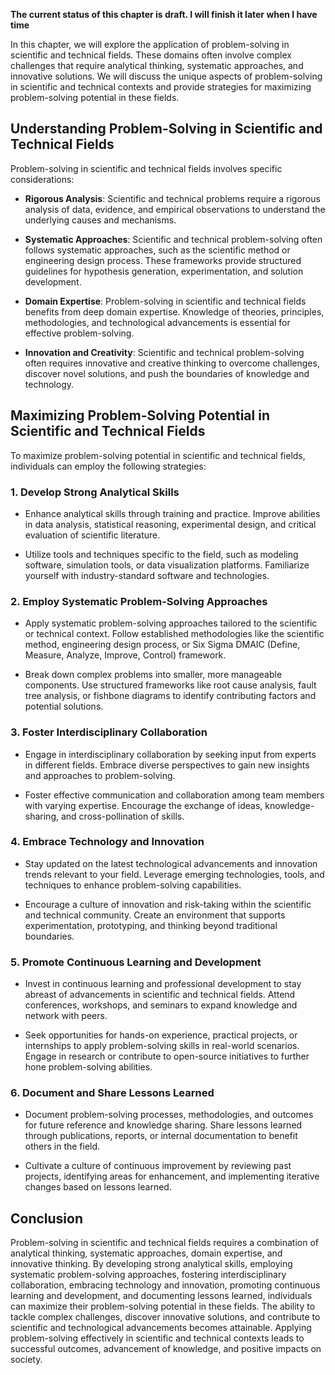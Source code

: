 **The current status of this chapter is draft. I will finish it later when I have time**

In this chapter, we will explore the application of problem-solving in scientific and technical fields. These domains often involve complex challenges that require analytical thinking, systematic approaches, and innovative solutions. We will discuss the unique aspects of problem-solving in scientific and technical contexts and provide strategies for maximizing problem-solving potential in these fields.

Understanding Problem-Solving in Scientific and Technical Fields
----------------------------------------------------------------

Problem-solving in scientific and technical fields involves specific considerations:

* **Rigorous Analysis**: Scientific and technical problems require a rigorous analysis of data, evidence, and empirical observations to understand the underlying causes and mechanisms.

* **Systematic Approaches**: Scientific and technical problem-solving often follows systematic approaches, such as the scientific method or engineering design process. These frameworks provide structured guidelines for hypothesis generation, experimentation, and solution development.

* **Domain Expertise**: Problem-solving in scientific and technical fields benefits from deep domain expertise. Knowledge of theories, principles, methodologies, and technological advancements is essential for effective problem-solving.

* **Innovation and Creativity**: Scientific and technical problem-solving often requires innovative and creative thinking to overcome challenges, discover novel solutions, and push the boundaries of knowledge and technology.

Maximizing Problem-Solving Potential in Scientific and Technical Fields
-----------------------------------------------------------------------

To maximize problem-solving potential in scientific and technical fields, individuals can employ the following strategies:

### 1. Develop Strong Analytical Skills

* Enhance analytical skills through training and practice. Improve abilities in data analysis, statistical reasoning, experimental design, and critical evaluation of scientific literature.

* Utilize tools and techniques specific to the field, such as modeling software, simulation tools, or data visualization platforms. Familiarize yourself with industry-standard software and technologies.

### 2. Employ Systematic Problem-Solving Approaches

* Apply systematic problem-solving approaches tailored to the scientific or technical context. Follow established methodologies like the scientific method, engineering design process, or Six Sigma DMAIC (Define, Measure, Analyze, Improve, Control) framework.

* Break down complex problems into smaller, more manageable components. Use structured frameworks like root cause analysis, fault tree analysis, or fishbone diagrams to identify contributing factors and potential solutions.

### 3. Foster Interdisciplinary Collaboration

* Engage in interdisciplinary collaboration by seeking input from experts in different fields. Embrace diverse perspectives to gain new insights and approaches to problem-solving.

* Foster effective communication and collaboration among team members with varying expertise. Encourage the exchange of ideas, knowledge-sharing, and cross-pollination of skills.

### 4. Embrace Technology and Innovation

* Stay updated on the latest technological advancements and innovation trends relevant to your field. Leverage emerging technologies, tools, and techniques to enhance problem-solving capabilities.

* Encourage a culture of innovation and risk-taking within the scientific and technical community. Create an environment that supports experimentation, prototyping, and thinking beyond traditional boundaries.

### 5. Promote Continuous Learning and Development

* Invest in continuous learning and professional development to stay abreast of advancements in scientific and technical fields. Attend conferences, workshops, and seminars to expand knowledge and network with peers.

* Seek opportunities for hands-on experience, practical projects, or internships to apply problem-solving skills in real-world scenarios. Engage in research or contribute to open-source initiatives to further hone problem-solving abilities.

### 6. Document and Share Lessons Learned

* Document problem-solving processes, methodologies, and outcomes for future reference and knowledge sharing. Share lessons learned through publications, reports, or internal documentation to benefit others in the field.

* Cultivate a culture of continuous improvement by reviewing past projects, identifying areas for enhancement, and implementing iterative changes based on lessons learned.

Conclusion
----------

Problem-solving in scientific and technical fields requires a combination of analytical thinking, systematic approaches, domain expertise, and innovative thinking. By developing strong analytical skills, employing systematic problem-solving approaches, fostering interdisciplinary collaboration, embracing technology and innovation, promoting continuous learning and development, and documenting lessons learned, individuals can maximize their problem-solving potential in these fields. The ability to tackle complex challenges, discover innovative solutions, and contribute to scientific and technological advancements becomes attainable. Applying problem-solving effectively in scientific and technical contexts leads to successful outcomes, advancement of knowledge, and positive impacts on society.

